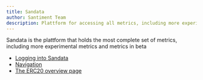```yaml
---
title: Sandata
author: Santiment Team
description: Plattform for accessing all metrics, including more experimental metrics and metrics in beta
---
```


Sandata is the plattform that holds the most complete set of metrics, including more experimental metrics and metrics in beta

- [Logging into Sandata](/sandata/logging-into-sandata)
- [Navigation](/sandata/navigation)
- [The ERC20 overview page](/sandata/the-erc-20-overview-page)
